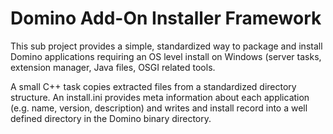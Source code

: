 # Domino Add-On Installer Framework

This sub project provides a simple, standardized way to package and install Domino applications requiring an OS level install on Windows
(server tasks, extension manager, Java files, OSGI related tools.

A small C++ task copies extracted files from a standardized directory structure.
An install.ini provides meta information about each application (e.g. name, version, description) and writes and install record into a well defined directory in the Domino binary directory.



